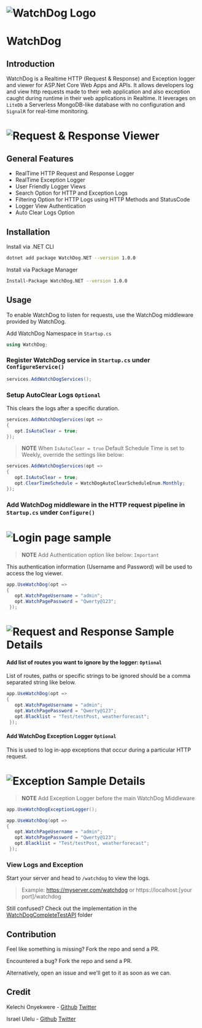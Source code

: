 # ![WatchDog Logo](WatchDog/src/WatchPage/images/watchdogWhiteLogo.png)
# WatchDog


## Introduction

WatchDog is a Realtime HTTP (Request & Response) and Exception logger and viewer for ASP.Net Core Web Apps and APIs. It allows developers log and view http requests made to their web application and also exception caught during runtime in their web applications in Realtime.
It leverages on `LiteDb` a Serverless MongoDB-like database with no configuration and `SignalR` for real-time monitoring.

# ![Request & Response Viewer](watchlog.png)

## General Features

- RealTime HTTP Request and Response Logger
- RealTime Exception Logger
- User Friendly Logger Views
- Search Option for HTTP and Exception Logs
- Filtering Option for HTTP Logs using HTTP Methods and StatusCode
- Logger View Authentication
- Auto Clear Logs Option
 
## Installation

Install via .NET CLI

```bash
dotnet add package WatchDog.NET --version 1.0.0
```
Install via Package Manager

```bash
Install-Package WatchDog.NET --version 1.0.0
```



## Usage
To enable WatchDog to listen for requests, use the WatchDog middleware provided by WatchDog.

Add WatchDog Namespace in `Startup.cs`

```c#
using WatchDog;
```



### Register WatchDog service in `Startup.cs` under `ConfigureService()`

```c#
services.AddWatchDogServices();
```



### Setup AutoClear Logs `Optional`
This clears the logs after a specific duration.
```c#
services.AddWatchDogServices(opt => 
{ 
   opt.IsAutoClear = true; 
});
```



>**NOTE**
>When `IsAutoClear = true`
>Default Schedule Time is set to Weekly,  override the settings like below:


```c#
services.AddWatchDogServices(opt => 
{ 
   opt.IsAutoClear = true;
   opt.ClearTimeSchedule = WatchDogAutoClearScheduleEnum.Monthly;
});
```



### Add WatchDog middleware in the HTTP request pipeline in `Startup.cs` under `Configure()`
# ![Login page sample](login.png)

>**NOTE**
>Add Authentication option like below: `Important`

This authentication information (Username and Password) will be used to access the log viewer.

```c#
app.UseWatchDog(opt => 
{ 
   opt.WatchPageUsername = "admin"; 
   opt.WatchPagePassword = "Qwerty@123"; 
 });
```

# ![Request and Response Sample Details](requestLog.png)

#### Add list of routes you want to ignore by the logger: `Optional`
List of routes, paths or specific strings to be ignored should be a comma separated string like below.
```c#
app.UseWatchDog(opt => 
{ 
   opt.WatchPageUsername = "admin"; 
   opt.WatchPagePassword = "Qwerty@123"; 
   opt.Blacklist = "Test/testPost, weatherforecast";
 });
```

#### Add WatchDog Exception Logger `Optional`
This is used to log in-app exceptions that occur during a particular HTTP request.
# ![Exception Sample Details](exceptionLog.png)

>**NOTE**
>Add Exception Logger before the main WatchDog Middleware


```c#
app.UseWatchDogExceptionLogger();

app.UseWatchDog(opt => 
{ 
   opt.WatchPageUsername = "admin"; 
   opt.WatchPagePassword = "Qwerty@123"; 
   opt.Blacklist = "Test/testPost, weatherforecast";
 });
```

### View Logs and Exception
Start your server and head to `/watchdog` to view the logs.
>Example: https://myserver.com/watchdog or https://localhost:[your port]/watchdog

Still confused? Check out the implementation in the [WatchDogCompleteTestAPI](https://github.com/IzyPro/WatchDog/tree/main/WatchDogCompleteTestAPI) folder

## Contribution
Feel like something is missing? Fork the repo and send a PR.

Encountered a bug? Fork the repo and send a PR.

Alternatively, open an issue and we'll get to it as soon as we can.

## Credit
Kelechi Onyekwere -  [Github](https://github.com/Khelechy) [Twitter](https://twitter.com/khelechy1337)

Israel Ulelu - [Github](https://github.com/IzyPro) [Twitter](https://twitter.com/IzyPro_)
